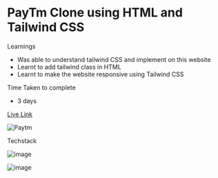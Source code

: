 # PayTm Clone using HTML and Tailwind CSS

Learnings

- Was able to understand tailwind CSS and implement on this website
- Learnt to add tailwind class in HTML
- Learnt to make the website responsive using Tailwind CSS

Time Taken to complete
- 3 days

[Live Link](https://sushanm-paytm-clone.netlify.app/)

![Paytm](./images/paytm-clone.png)

Techstack

![image](https://img.shields.io/badge/HTML-TAILWINDCSS-orange)

![image](https://img.shields.io/badge/Responsive-Yes-brightgreen)
